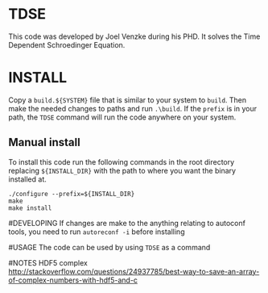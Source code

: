 # TDSE
This code was developed by Joel Venzke during his PHD. It solves the Time Dependent Schroedinger Equation.

# INSTALL 
Copy a `build.${SYSTEM}` file that is similar to your system to `build`. Then make the needed changes to paths and run `.\build`. If the `prefix` is in your path, the `TDSE` command will run the code anywhere on your system.

## Manual install
To install this code run the following commands in the root directory replacing `${INSTALL_DIR}` with the path to where you want the binary installed at.

```
./configure --prefix=${INSTALL_DIR}
make
make install
```

#DEVELOPING
If changes are make to the anything relating to autoconf tools, you need to run `autoreconf -i` before installing 

#USAGE
The code can be used by using `TDSE` as a command


#NOTES
HDF5 complex
http://stackoverflow.com/questions/24937785/best-way-to-save-an-array-of-complex-numbers-with-hdf5-and-c
